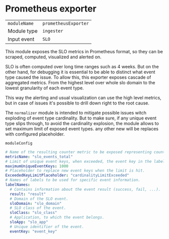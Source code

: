 # Prometheus exporter

|                |                      |
|----------------|----------------------|
| `moduleName`   | `prometheusExporter` |
| Module type    | `ingester`           |
| Input event    | `SLO`                |

This module exposes the SLO metrics in Prometheus format, so they can be 
scraped, computed, visualized and alerted on.

SLO is often computed over long time ranges such as 4 weeks. 
But on the other hand, for debugging it is essential to be able to distinct what event type
caused the issue. To allow this, this exporter exposes cascade of aggregated metrics.
From the highest level over whole slo domain to the lowest granularity of each event type.

This way the alerting and usual visualization can use the high level metrics, but in case of issues
it's possible to drill down right to the root cause.

The `normalizer` module is intended to mitigate possible issues witch exploding of event type cardinality.
But to make sure, if any unique event type slips through, to avoid the cardinality explosion,
 the module allows to set maximum limit of exposed event types. any other new will be replaces with configured placeholder. 

`moduleConfig`
```yaml
# Name of the resulting counter metric to be exposed representing counter of slo events by it's classification and result.
metricName: "slo_events_total"
# Limit of unique event keys, when exceeded, the event key in the label is replaced with placeholder.
maximumUniqueEventKeys: 1000
# Placeholder to replace new event keys when the limit is hit.
ExceededKeyLimitPlaceholder: "cardinalityLimitExceeded"
# Names of labels to be used for specific event information.
labelNames:
  # Contains information about the event result (success, fail, ...).
  result: "result"
  # Domain of the SLO event.
  sloDomain: "slo_domain"
  # SLO class of the event.
  sloClass: "slo_class"
  # Application, to which the event belongs.
  sloApp: "slo_app"
  # Unique identifier of the event.
  eventKey: "event_key"
```

